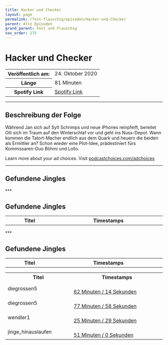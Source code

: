 ```yaml
---
title: Hacker und Checker
layout: page
permalink: /fest-flauschig/episoden/Hacker-und-Checker
parent: Alle Episoden
grand_parent: Fest und Flauschig
nav_order: 275
---
```


# Hacker und Checker
<table class="resp-table dcf-table dcf-table-responsive dcf-table-bordered dcf-table-striped dcf-w-100%">
                    <tbody>
                        <tr>
                            <th scope="row">Veröffentlich am:</th>
                            <td data-label="Veröffentlich am:">24. Oktober 2020</td>
                        </tr>
                        <tr>
                            <th scope="row">Länge </th>
                            <td data-label="Länge ">81 Minuten</td>
                        </tr><tr>
                                <th scope="row">Spotify Link</th>
                                <td data-label="Spotify Link"><a href="https://open.spotify.com/episode/0QiGoE6Th4HPDSud5MK7T5">Spotify Link</a></td>
                            </tr></tbody>
                </table>

***

## Beschreibung der Folge

<div>
<p>Während Jan sich auf Sylt Schrimps und neue iPhones reinpfeift, bereitet Olli sich im Traum auf den Winterschlaf vor und geht ins Nuss-Depot. Wann kommen die Tatort-Macher endlich aus dem Quark und heuern die beiden als Ermittler an? Schon wieder eine Plot-Idee, prädestiniert fürs Kommissaren-Duo Böhmi und Lollo.</p><p> </p><p>Learn more about your ad choices. Visit <a href="https://podcastchoices.com/adchoices">podcastchoices.com/adchoices</a></p>  
</div>

***

## Gefundene Jingles

<table style="display: table;">
                                    <tr>
                                        <th class="tableColumnTitle">Titel</th>
                                        <th class="tableColumnTimestamps">Timestamps</th>
                                    </tr>
                                    ***

## Gefundene Jingles

<table style="display: table;">
                                    <tr>
                                        <th class="tableColumnTitle">Titel</th>
                                        <th class="tableColumnTimestamps">Timestamps</th>
                                    </tr>
                                    ***

## Gefundene Jingles

<table style="display: table;">
                                    <tr>
                                        <th class="tableColumnTitle">Titel</th>
                                        <th class="tableColumnTimestamps">Timestamps</th>
                                    </tr>
                                    <tr>
                                <td markdown="span"  class="tableColumnTitle">diegrossen5</td>
                                <td markdown="span" class="tableColumnTimestamps">
                                <br>
                                <a href="https://open.spotify.com/episode/0QiGoE6Th4HPDSud5MK7T5?t=3734">
                                62 Minuten / 14 Sekunden</a>
                                </td></tr><tr>
                                <td markdown="span"  class="tableColumnTitle">diegrossen5</td>
                                <td markdown="span" class="tableColumnTimestamps">
                                <br>
                                <a href="https://open.spotify.com/episode/0QiGoE6Th4HPDSud5MK7T5?t=4678">
                                77 Minuten / 58 Sekunden</a>
                                </td></tr><tr>
                                <td markdown="span"  class="tableColumnTitle">wendler1</td>
                                <td markdown="span" class="tableColumnTimestamps">
                                <br>
                                <a href="https://open.spotify.com/episode/0QiGoE6Th4HPDSud5MK7T5?t=1529">
                                25 Minuten / 29 Sekunden</a>
                                </td></tr><tr>
                                <td markdown="span"  class="tableColumnTitle">jinge_hinauslaufen</td>
                                <td markdown="span" class="tableColumnTimestamps">
                                <br>
                                <a href="https://open.spotify.com/episode/0QiGoE6Th4HPDSud5MK7T5?t=3060">
                                51 Minuten / 0 Sekunden</a>
                                </td></tr></table>